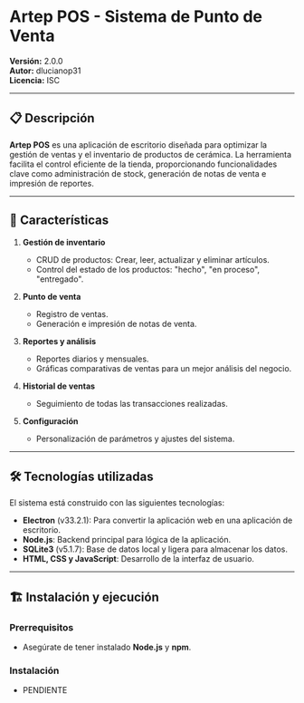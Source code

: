# Artep POS - Sistema de Punto de Venta

**Versión:** 2.0.0  
**Autor:** dlucianop31  
**Licencia:** ISC  

---

## 📋 Descripción  

**Artep POS** es una aplicación de escritorio diseñada para optimizar la gestión de ventas y el inventario de productos de cerámica. La herramienta facilita el control eficiente de la tienda, proporcionando funcionalidades clave como administración de stock, generación de notas de venta e impresión de reportes.

---

## 🚀 Características  

1. **Gestión de inventario**  
   - CRUD de productos: Crear, leer, actualizar y eliminar artículos.  
   - Control del estado de los productos: "hecho", "en proceso", "entregado".  

2. **Punto de venta**  
   - Registro de ventas.  
   - Generación e impresión de notas de venta.  

3. **Reportes y análisis**  
   - Reportes diarios y mensuales.  
   - Gráficas comparativas de ventas para un mejor análisis del negocio.  

4. **Historial de ventas**  
   - Seguimiento de todas las transacciones realizadas.  

5. **Configuración**  
   - Personalización de parámetros y ajustes del sistema.  

---

## 🛠️ Tecnologías utilizadas  

El sistema está construido con las siguientes tecnologías:  

- **Electron** (v33.2.1): Para convertir la aplicación web en una aplicación de escritorio.  
- **Node.js**: Backend principal para lógica de la aplicación.  
- **SQLite3** (v5.1.7): Base de datos local y ligera para almacenar los datos.  
- **HTML, CSS y JavaScript**: Desarrollo de la interfaz de usuario.  

---

## 🏗️ Instalación y ejecución 

### Prerrequisitos  
- Asegúrate de tener instalado **Node.js** y **npm**.  

### Instalación  
- PENDIENTE